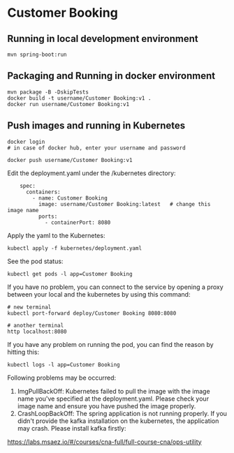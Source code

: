 # Customer Booking

## Running in local development environment

```
mvn spring-boot:run
```

## Packaging and Running in docker environment

```
mvn package -B -DskipTests
docker build -t username/Customer Booking:v1 .
docker run username/Customer Booking:v1
```

## Push images and running in Kubernetes

```
docker login 
# in case of docker hub, enter your username and password

docker push username/Customer Booking:v1
```

Edit the deployment.yaml under the /kubernetes directory:
```
    spec:
      containers:
        - name: Customer Booking
          image: username/Customer Booking:latest   # change this image name
          ports:
            - containerPort: 8080

```

Apply the yaml to the Kubernetes:
```
kubectl apply -f kubernetes/deployment.yaml
```

See the pod status:
```
kubectl get pods -l app=Customer Booking
```

If you have no problem, you can connect to the service by opening a proxy between your local and the kubernetes by using this command:
```
# new terminal
kubectl port-forward deploy/Customer Booking 8080:8080

# another terminal
http localhost:8080
```

If you have any problem on running the pod, you can find the reason by hitting this:
```
kubectl logs -l app=Customer Booking
```

Following problems may be occurred:

1. ImgPullBackOff:  Kubernetes failed to pull the image with the image name you've specified at the deployment.yaml. Please check your image name and ensure you have pushed the image properly.
1. CrashLoopBackOff: The spring application is not running properly. If you didn't provide the kafka installation on the kubernetes, the application may crash. Please install kafka firstly:

https://labs.msaez.io/#/courses/cna-full/full-course-cna/ops-utility

